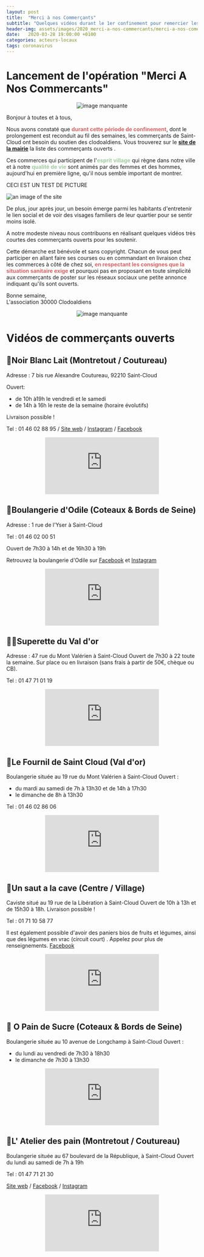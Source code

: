 ```yaml
---
layout: post
title:  "Merci à nos Commerçants"
subtitle: "Quelques vidéos durant le 1er confinement pour remercier les commerçants de rester ouvert. Merci et Bravo à eux !"
header-img: assets/images/2020_merci-a-nos-commercants/merci-a-nos-comercants-banner.png
date:   2020-03-28 19:00:00 +0100
categories: acteurs-locaux 
tags: coronavirus
---
```


<!--
YouTube envoie une iframe width="560" height="315" ce qui est adapté à un écran PC mais pas à un ecran mobile.

pour le mobile on va prendre une width de 380, et donc un height de 214: conclusion, c'est bien (sur note8 en tout cas)

Il faut tester aussi device-width
-->
# Lancement de l'opération "Merci A Nos Commercants"

<div style="text-align: center"><img src="/assets/images/2020_merci-a-nos-commercants/merci-a-nos-comercants-banner.png" alt="image manquante" width={{ site.data.navigation.youtube_width }}></div>

Bonjour à toutes et à tous,

Nous avons constaté que <span style="color:#de6262">**durant cette période de confinement**</span>, dont le prolongement est reconduit au fil des semaines, les commerçants de Saint-Cloud ont besoin du soutien des clodoaldiens. Vous trouverez sur le [**site de la mairie**](https://www.saintcloud.fr/actualite/vos-commerces-et-marches) la liste des commerçants ouverts .

Ces commerces qui participent de l'<span style="color: #9fcc9d;">**esprit village**</span> qui règne dans notre ville et à notre <span style="color: #9fcc9d;">**qualité de vie**</span> sont animés par des femmes et des hommes, aujourd'hui en première ligne, qu'il nous semble important de montrer.

<p>CECI EST UN TEST DE PICTURE</p>

<div class="rm_fullwidth">
    <picture>
        <source
        srcset="/assets/placeholders/web_medium_600x600.jpg"
        type="image/jpg"
        media="all and (max-width:600px)"
        />
        <source
        srcset="/assets/placeholders/web_large_1000x500.jpg"
        type="image/jpg"
        media="all and (min-width:601px) and (max-width:1200px)"
        />
        <source
        srcset="/assets/placeholders/web_large_1600x900.jpg"
        type="image/jpg"
        media="all and (min-width:1021px)"
        />
        <!-- default image -->
        <img src="/assets/placeholders/web_large_1000x500.jpg" alt="an image of the site" />
    </picture>
</div>

De plus, jour après jour, un besoin émerge parmi les habitants d'entretenir le lien social et de voir des visages familiers de leur quartier pour se sentir moins isolé.

A notre modeste niveau nous contribuons en réalisant quelques vidéos très courtes des commerçants ouverts pour les soutenir.

Cette démarche est bénévole et sans copyright. Chacun de vous peut participer en allant faire ses courses ou en commandant en livraison chez les commerces à côté de chez soi, <span style="color:#de6262">**en respectant les consignes que la situation sanitaire exige**</span> et pourquoi pas en proposant en toute simplicité aux commerçants de poster sur les réseaux sociaux une petite annonce indiquant qu'ils sont ouverts.

Bonne semaine,<br>
L'association 30000 Clodoaldiens

<div style="text-align: center"><img src="/assets/images/2020_merci-a-nos-commercants/soutenons-nos-commercants-1024x1024.png" alt="image manquante" width={{ site.data.navigation.youtube_width }}></div>

# Vidéos de commerçants ouverts

## 🍫Noir Blanc Lait (Montretout / Coutureau)

Adresse : 7 bis rue Alexandre Coutureau, 92210 Saint-Cloud

Ouvert:
* de 10h à19h le vendredi et le samedi
* de 14h à 16h le reste de la semaine (horaire évolutifs)

Livraison possible !

Tel : 01 46 02 88 95 / [Site web](https://www.noirblanclait.com) / [Instagram](https://www.instagram.com/noirblanclait) / [Facebook](https://www.facebook.com/pages/Noir-Blanc-Lait/285056861518626)

<div style="text-align: center">
<iframe
width={{ site.data.navigation.youtube_width }}
height={{ site.data.navigation.youtube_height }}
src="https://www.youtube.com/embed/ACIi-8GZWjY" frameborder="0" allow="accelerometer; autoplay; clipboard-write; encrypted-media; gyroscope; picture-in-picture" allowfullscreen></iframe>
</div>

## 🥖Boulangerie d'Odile (Coteaux & Bords de Seine)

Adresse : 1 rue de l'Yser à Saint-Cloud

Tel : 01 46 02 00 51

Ouvert de 7h30 à 14h et de 16h30 à 19h

Retrouvez la boulangerie d'Odile sur [Facebook](https://www.facebook.com/Boulangerie-?__xts__%5B0%5D=68.ARDRkxcawSDrfr0B-gMEJuuvNsp8xZt33PsVZIH1usV1D5A6EeCnRyd2XSaEc1hx3EUQRqVFB938z8mfWMN0bu3KhFacawSEvqKh_anO-D46poCT4oyFV4sXbzW6Iki48olNoDDEMhJVe43TL0qkAg7Iq8o2lKNnSMloLMCl5Cix2n2I8p7zQSNHCiO06rRkMpSZN2Op3YECLC8-iDCqsFbJtAlCgv-p-_5mSBjTJ9Vd3rR6oSNu9htS4KMOMlAGxDx7atW1mHhA_31vpyS5FgVinZmaEL1O6EMsf6ubxLyVZk01xLj3PjoHdn4tc0Xw23jRUONf4MRrB1FjzilTbhRwrA&__tn__=-UK-R) et [Instagram](https://www.instagram.com/la_boulange?fbclid=IwAR2LhCb51pOBQSED8Qis9rOCtKUCi3eOg-cNzUQqu4cadxZ2DTAJrTzXB4E)

<div style="text-align: center">
<iframe
width={{ site.data.navigation.youtube_width }}
height={{ site.data.navigation.youtube_height }}
src="https://www.youtube.com/embed/I-XNsBPAq-Q" frameborder="0" allow="accelerometer; autoplay; clipboard-write; encrypted-media; gyroscope; picture-in-picture" allowfullscreen></iframe>
</div>

## 🍅🥦Superette du Val d'or

Adresse : 47 rue du Mont Valérien à Saint-Cloud
Ouvert de 7h30 à 22 toute la semaine.
Sur place ou en livraison (sans frais à partir de 50€, chèque ou CB).

Tel : 01 47 71 01 19

<div style="text-align: center">
<iframe
width={{ site.data.navigation.youtube_width }}
height={{ site.data.navigation.youtube_height }}
src="https://www.youtube.com/embed/A780QMN9LdA" frameborder="0" allow="accelerometer; autoplay; clipboard-write; encrypted-media; gyroscope; picture-in-picture" allowfullscreen></iframe>
</div>

## 🥖Le Fournil de Saint Cloud (Val d'or)

Boulangerie située au 19 rue du Mont Valérien à Saint-Cloud
Ouvert :
* du mardi au samedi de 7h à 13h30 et de 14h à 17h30
* le dimanche de 8h à 13h30

Tel : 01 46 02 86 06

<div style="text-align: center">
<iframe
width={{ site.data.navigation.youtube_width }}
height={{ site.data.navigation.youtube_height }}
src="https://www.youtube.com/embed/pdZMHQz0eTk" frameborder="0" allow="accelerometer; autoplay; clipboard-write; encrypted-media; gyroscope; picture-in-picture" allowfullscreen></iframe>
</div>

## 🍷Un saut a la cave (Centre / Village)

Caviste situé au 19 rue de la Libération à Saint-Cloud
Ouvert de 10h à 13h et de 15h30 à 18h.
Livraison possible !

Tel : 01 71 10 58 77

Il est également possible d'avoir des paniers bios de fruits et légumes, ainsi que des légumes en vrac (circuit court) . Appelez pour plus de renseignements.
[Facebook](https://www.facebook.com/Un-Saut-a-La-Cave-158522454194139/)

<div style="text-align: center">
<iframe
width={{ site.data.navigation.youtube_width }}
height={{ site.data.navigation.youtube_height }}
src="https://www.youtube.com/embed/_GZiF84cBDE" frameborder="0" allow="accelerometer; autoplay; clipboard-write; encrypted-media; gyroscope; picture-in-picture" allowfullscreen></iframe>
</div>

## 🥖 O Pain de Sucre (Coteaux & Bords de Seine)

Boulangerie située au 10 avenue de Longchamp à Saint-Cloud
Ouvert :
* du lundi au vendredi de 7h30 à 18h30
* le dimanche de 7h30 à 13h30

<div style="text-align: center">
<iframe
width={{ site.data.navigation.youtube_width }}
height={{ site.data.navigation.youtube_height }}
src="https://www.youtube.com/embed/Umj1v2RuqB4" frameborder="0" allow="accelerometer; autoplay; clipboard-write; encrypted-media; gyroscope; picture-in-picture" allowfullscreen></iframe>
</div>

## 🥖L' Atelier des pain (Montretout / Coutureau)

Boulangerie située au 67 boulevard de la République, à Saint-Cloud
Ouvert du lundi au samedi de 7h à 19h

Tel : 01 47 71 21 30

[Site web](www.atelierdespains.com) / [Facebook](https://www.facebook.com/atelierdespains/) / [Instagram](https://www.instagram.com/atelierdespains/)

<div style="text-align: center">
<iframe
width={{ site.data.navigation.youtube_width }}
height={{ site.data.navigation.youtube_height }}
src="https://www.youtube.com/embed/ocjM0ghht-U" frameborder="0" allow="accelerometer; autoplay; clipboard-write; encrypted-media; gyroscope; picture-in-picture" allowfullscreen></iframe>
</div>

